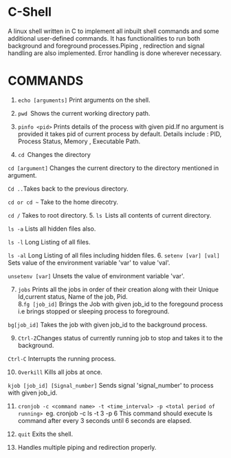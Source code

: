 # C-Shell
A linux shell written in C to implement all inbuilt shell commands and some additional user-defined commands. It has functionalities to run both background and foreground processes.Piping , redirection and signal handling are also implemented.
Error handling is done wherever necessary.

# COMMANDS
1. ```echo [arguments]``` Print arguments on the shell.

2. ```pwd ```Shows the current working directory path.

3. ```pinfo <pid>``` Prints details of the process with given pid.If no argument is provided it takes pid of current process by    default. Details include : PID, Process Status, Memory , Executable Path.

4. ```cd ```Changes the directory

```cd [argument]``` Changes the current directory to the directory mentioned in argument.

```Cd ..```Takes back to the previous directory.

```cd or cd ~``` Take to the home direcotry.

```cd /``` Takes to root directory.
5. ```ls ```Lists all contents of current directory.

```ls -a``` Lists all hidden files also.

```ls -l``` Long Listing of all files.

```ls -al``` Long Listing of all files including hidden files.
6. ```setenv [var] [val]``` Sets value of the environment variable 'var' to value 'val'.

```unsetenv [var]``` Unsets the value of environment variable 'var'.

7. ```jobs``` Prints all the jobs in order of their creation along with their Unique Id,current status, Name of the job, Pid.  
8.```fg [job_id]``` Brings the Job with given job_id to the foregound process i.e brings stopped or sleeping process to           foreground.

```bg[job_id]``` Takes the job with given job_id to the background process.

9. ```Ctrl-Z```Changes status of currently running job to stop and takes it to the background.

```Ctrl-C``` Interrupts the running process.

10. ```Overkill``` Kills all jobs at once. 

```kjob [job_id] [Signal_number]``` Sends signal 'signal_number' to process with given job_id.

11. ```cronjob -c <command name> -t <time_interval> -p <total period of running> ```eg. cronjob -c ls -t 3 -p 6 This command       should execute ls command after every 3 seconds until 6 seconds are elapsed.

12. ```quit``` Exits the shell.

13. Handles multiple piping and redirection properly.
